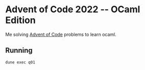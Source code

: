 # Advent of Code 2022 -- OCaml Edition

Me solving [Advent of Code](https://adventofcode.com/) problems to learn ocaml.

## Running

```shell
dune exec q01
```
